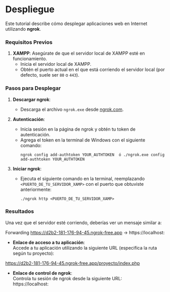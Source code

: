 # Despliegue

Este tutorial describe cómo desplegar aplicaciones web en Internet utilizando **ngrok**.

### Requisitos Previos

1. **XAMPP**: Asegúrate de que el servidor local de XAMPP esté en funcionamiento.  
   - Inicia el servidor local de XAMPP.
   - Obtén el puerto actual en el que está corriendo el servidor local (por defecto, suele ser `80` o `443`).

### Pasos para Desplegar

1. **Descargar ngrok**:
   - Descarga el archivo `ngrok.exe` desde [ngrok.com](https://ngrok.com/).

2. **Autenticación**:
   - Inicia sesión en la página de ngrok y obtén tu token de autenticación.
   - Agrega el token en la terminal de Windows con el siguiente comando:
     ```
     ngrok config add-authtoken YOUR_AUTHTOKEN  ó ./ngrok.exe config add-authtoken YOUR_AUTHTOKEN
     ```

3. **Iniciar ngrok**:
   - Ejecuta el siguiente comando en la terminal, reemplazando `<PUERTO_DE_TU_SERVIDOR_XAMP>` con el puerto que obtuviste anteriormente:
     ```
     ./ngrok http <PUERTO_DE_TU_SERVIDOR_XAMP>
     ```

### Resultados

Una vez que el servidor esté corriendo, deberías ver un mensaje similar a:

Forwarding https://d2b2-181-176-94-45.ngrok-free.app -> https://localhost:<PUERTO>
- **Enlace de acceso a tu aplicación**:  
  Accede a tu aplicación utilizando la siguiente URL (especifica la ruta según tu proyecto):  


https://d2b2-181-176-94-45.ngrok-free.app/proyecto/index.php


- **Enlace de control de ngrok**:  
Controla tu sesión de ngrok desde la siguiente URL:  
https://localhost:<PUERTO>
